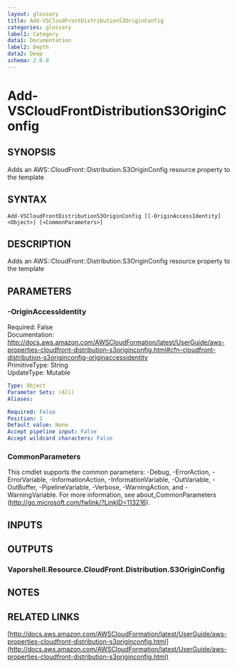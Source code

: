 ```yaml
---
layout: glossary
title: Add-VSCloudFrontDistributionS3OriginConfig
categories: glossary
label1: Category
data1: Documentation
label2: Depth
data2: Deep
schema: 2.0.0
---
```


# Add-VSCloudFrontDistributionS3OriginConfig

## SYNOPSIS
Adds an AWS::CloudFront::Distribution.S3OriginConfig resource property to the template

## SYNTAX

```
Add-VSCloudFrontDistributionS3OriginConfig [[-OriginAccessIdentity] <Object>] [<CommonParameters>]
```

## DESCRIPTION
Adds an AWS::CloudFront::Distribution.S3OriginConfig resource property to the template

## PARAMETERS

### -OriginAccessIdentity
Required: False    
Documentation: http://docs.aws.amazon.com/AWSCloudFormation/latest/UserGuide/aws-properties-cloudfront-distribution-s3originconfig.html#cfn-cloudfront-distribution-s3originconfig-originaccessidentity    
PrimitiveType: String    
UpdateType: Mutable

```yaml
Type: Object
Parameter Sets: (All)
Aliases:

Required: False
Position: 1
Default value: None
Accept pipeline input: False
Accept wildcard characters: False
```

### CommonParameters
This cmdlet supports the common parameters: -Debug, -ErrorAction, -ErrorVariable, -InformationAction, -InformationVariable, -OutVariable, -OutBuffer, -PipelineVariable, -Verbose, -WarningAction, and -WarningVariable.
For more information, see about_CommonParameters (http://go.microsoft.com/fwlink/?LinkID=113216).

## INPUTS

## OUTPUTS

### Vaporshell.Resource.CloudFront.Distribution.S3OriginConfig

## NOTES

## RELATED LINKS

[http://docs.aws.amazon.com/AWSCloudFormation/latest/UserGuide/aws-properties-cloudfront-distribution-s3originconfig.html](http://docs.aws.amazon.com/AWSCloudFormation/latest/UserGuide/aws-properties-cloudfront-distribution-s3originconfig.html)

